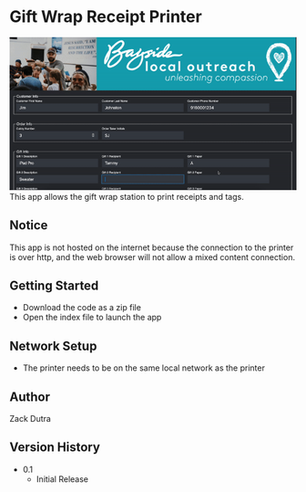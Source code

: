 # Gift Wrap Receipt Printer
![Example](example.gif)
This app allows the gift wrap station to print receipts and tags.

## Notice

This app is not hosted on the internet because the connection to the printer is over http, and the web browser will not allow a mixed content connection.

## Getting Started
* Download the code as a zip file
* Open the index file to launch the app

## Network Setup
* The printer needs to be on the same local network as the printer


## Author
Zack Dutra


## Version History

* 0.1
    * Initial Release
